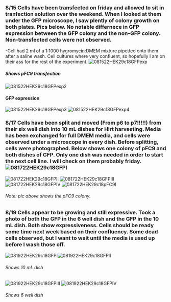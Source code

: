 ### 8/15 Cells have been transfected on friday and allowed to sit in tranfection solution over the weekend. When I looked at them under the GFP microscope, I saw plently of colony growth on both plates. Pics below. No notable differnece in GFP expression between the GFP colony and the non-GFP colony. Non-transfected cells were not observed. 
-Cell had 2 ml of a 1:1000 hygromycin:DMEM mixture pipetted onto them after a saline wash. Cell cultures where very confluent, so hopefully I am on their ass for the rest of the experiment. 
![081522HEK29c18GFPexp](https://user-images.githubusercontent.com/102187801/184702108-020c7078-d63e-451a-9579-8c6b1c390e6b.jpg)
##### Shows pFC9 transfection
![081522HEK29c18GFPexp2](https://user-images.githubusercontent.com/102187801/184702132-0c62f5fe-d365-44bf-9c97-1100d0fe79e1.jpg)
#### GFP expression 
![081522HEK29c18GFPexp3](https://user-images.githubusercontent.com/102187801/184702178-41b2ecf1-5cc5-427b-b91b-f93879084ff1.jpg)
![081522HEK29c18GFPexp4](https://user-images.githubusercontent.com/102187801/184702203-7865db67-4aff-40fe-a2f2-b765b596cec5.jpg)

### 8/17 Cells have been split and moved (From p6 to p7!!!!!) from their six well dish into 10 mL dishes for Hirt harvesting. Media has been exchanged for full DMEM media, and cells were observed under a microscope in every dish. Before splitting, cells were photographed. Below shows one colony of pFC9 and both dishes of GFP. Only one dish was needed in order to start the next cell line. I will check on them probably friday. ![081722HEK29c18GFPI](https://user-images.githubusercontent.com/102187801/185257152-da198121-5a5b-47ec-b6ad-b90042ed6836.jpg)
![081722HEK29c18GFPII](https://user-images.githubusercontent.com/102187801/185257157-3c23fe06-54cc-4f1c-a8a9-7343f086aee8.jpg)
![081722HEK29c18GFPIII](https://user-images.githubusercontent.com/102187801/185257165-7c507445-9324-47aa-9bb0-763de0496c76.jpg)
![081722HEK29c18GFPIV](https://user-images.githubusercontent.com/102187801/185257173-cbd739fb-9009-4bf1-82c9-08117225617d.jpg)
![081722HEK29c18pFC9I](https://user-images.githubusercontent.com/102187801/185257180-b6abd16c-0059-4ff0-becd-b043d265fd83.jpg)
###### Note: pic above shows the pFC9 colony. 

### 8/19 Cells appear to be growing and still expressive. Took a photo of both the GFP in the 6 well dish and the GFP in the 10 mL dish. Both show expressiveness. Cells should be ready some time next week based on their confluency. Some dead cells observed, but I want to wait until the media is used up before I wash those off. 
![081922HEK29c18GFPI](https://user-images.githubusercontent.com/102187801/185693623-3dc2ad54-cb21-43de-9434-2d5573c07ff8.jpg)![081922HEK29c18GFPII](https://user-images.githubusercontent.com/102187801/185693631-f5c1cd7a-5219-40dc-87fd-3b01a2eac042.jpg)
###### Shows 10 mL dish
![081922HEK29c18GFPIII](https://user-images.githubusercontent.com/102187801/185693676-d93ac14c-2031-4259-996c-18533bb4394a.jpg)
![081922HEK29c18GFPIV](https://user-images.githubusercontent.com/102187801/185693687-8f9eabaf-bf48-471e-bbd1-2e7c258c0ecd.jpg)
###### Shows 6 well dish 

